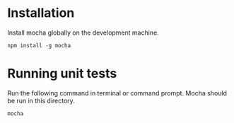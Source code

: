# Installation

Install mocha globally on the development machine.

	npm install -g mocha

# Running unit tests

Run the following command in terminal or command prompt. Mocha should be run in this directory.

	mocha

